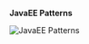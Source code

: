 **JavaEE Patterns**

![JavaEE Patterns](http://cdn.journaldev.com/wp-content/uploads/2013/08/java-design-patterns.png)